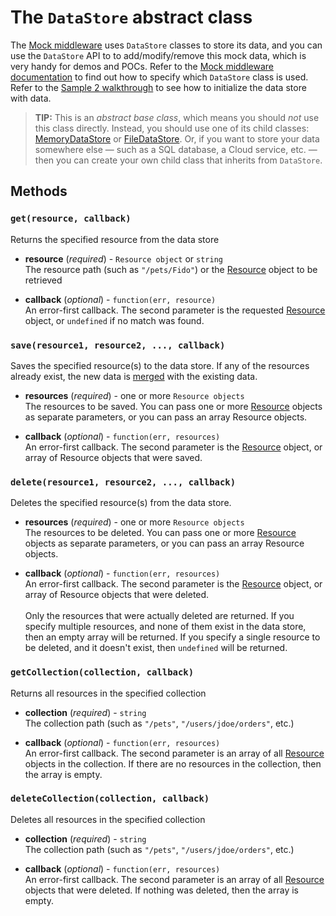 The `DataStore` abstract class
============================
The [Mock middleware](../middleware/mock.md) uses `DataStore` classes to store its data, and you can use the `DataStore` API to to add/modify/remove this mock data, which is very handy for demos and POCs.  Refer to the [Mock middleware documentation](../middleware/mock.md) to find out how to specify which `DataStore` class is used.  Refer to the [Sample 2 walkthrough](../samples/walkthrough2.md) to see how to initialize the data store with data.

> **TIP:** This is an _abstract base class_, which means you should _not_ use this class directly. Instead, you should use one of its child classes: [MemoryDataStore](MemoryDataStore.md) or [FileDataStore](FileDataStore.md).  Or, if you want to store your data somewhere else &mdash; such as a SQL database, a Cloud service, etc. &mdash; then you can create your own child class that inherits from `DataStore`.


Methods
-----------------------
### `get(resource, callback)`
Returns the specified resource from the data store

* __resource__ (_required_) - `Resource object` or `string`<br>
The resource path (such as `"/pets/Fido"`) or the [Resource](Resource.md) object to be retrieved

* __callback__ (_optional_) - `function(err, resource)`<br>
An error-first callback.  The second parameter is the requested [Resource](Resource.md) object, or `undefined` if no match was found.


### `save(resource1, resource2, ..., callback)`
Saves the specified resource(s) to the data store. If any of the resources already exist, the new data is [merged](Resource.md#merge-resource) with the existing data.

* __resources__ (_required_) - one or more `Resource objects`<br>
The resources to be saved. You can pass one or more [Resource](Resource.md) objects as separate parameters, or you can pass an array Resource objects.

* __callback__ (_optional_) - `function(err, resources)`<br>
An error-first callback.  The second parameter is the [Resource](Resource.md) object, or array of Resource objects that were saved.


### `delete(resource1, resource2, ..., callback)`
Deletes the specified resource(s) from the data store.

* __resources__ (_required_) - one or more `Resource objects`<br>
The resources to be deleted.  You can pass one or more [Resource](Resource.md) objects as separate parameters, or you can pass an array Resource objects.

* __callback__ (_optional_) - `function(err, resources)`<br>
An error-first callback.  The second parameter is the [Resource](Resource.md) object, or array of Resource objects that were deleted.
<br><br>
Only the resources that were actually deleted are returned.  If you specify multiple resources, and none of them exist in the data store, then an empty array will be returned. If you specify a single resource to be deleted, and it doesn't exist, then `undefined` will be returned.


### `getCollection(collection, callback)`
Returns all resources in the specified collection

* __collection__ (_required_) - `string`<br>
The collection path (such as `"/pets"`, `"/users/jdoe/orders"`, etc.)

* __callback__ (_optional_) - `function(err, resources)`<br>
An error-first callback.  The second parameter is an array of all [Resource](Resource.md) objects in the collection.  If there are no resources in the collection, then the array is empty.


### `deleteCollection(collection, callback)`
Deletes all resources in the specified collection

* __collection__ (_required_) - `string`<br>
The collection path (such as `"/pets"`, `"/users/jdoe/orders"`, etc.)

* __callback__ (_optional_) - `function(err, resources)`<br>
An error-first callback.  The second parameter is an array of all [Resource](Resource.md) objects that were deleted.  If nothing was deleted, then the array is empty.
